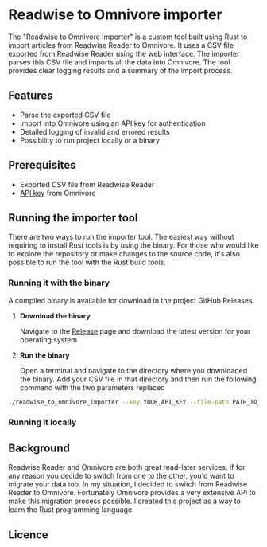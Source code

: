 # Readwise to Omnivore importer

The "Readwise to Omnivore Importer" is a custom tool built using Rust to import articles from Readwise Reader to
Omnivore. It uses a CSV file exported from Readwise Reader using the web interface. The importer parses this CSV file
and imports all the data into Omnivore. The tool provides clear logging results and a summary of the import process.

## Features

- Parse the exported CSV file
- Import into Omnivore using an API key for authentication
- Detailed logging of invalid and errored results
- Possibility to run project locally or a binary

## Prerequisites

- Exported CSV file from Readwise Reader
- [API key](https://docs.omnivore.app/integrations/api.html#getting-an-api-token) from Omnivore

## Running the importer tool

There are two ways to run the importer tool. The easiest way without requiring to install Rust tools is by using the
binary.
For those who would like to explore the repository or make changes to the source code, it's also possible to run the
tool
with the Rust build tools.

### Running it with the binary

A compiled binary is available for download in the project GitHub Releases.

1. __Download the binary__

   Navigate to the [Release](https://github.com/duncanlew/readwise-to-omnivore-importer/releases) page and download the
   latest version for your operating system

2. __Run the binary__

   Open a terminal and navigate to the directory where you downloaded the binary. Add your CSV file in that directory
   and then run the following command with the two parameters replaced

```bash
./readwise_to_omnivore_importer --key YOUR_API_KEY --file-path PATH_TO_CSV
```

### Running it locally

## Background

Readwise Reader and Omnivore are both great read-later services. If for any reason you decide to switch from one to the
other,
you'd want to migrate your data too. In my situation, I decided to switch from Readwise Reader to Omnivore. Fortunately
Omnivore provides a very extensive API to make this migration process possible. I created this project as a way to learn
the Rust programming language.

## Licence